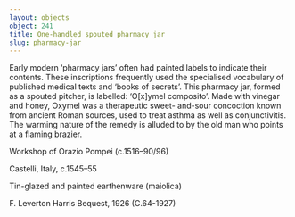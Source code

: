 ```yaml
---
layout: objects
object: 241
title: One-handled spouted pharmacy jar
slug: pharmacy-jar
---
```


Early modern ‘pharmacy jars’ often had painted labels to indicate their contents. These inscriptions frequently used the specialised vocabulary of published medical texts and ‘books of secrets’. This pharmacy jar, formed as a spouted pitcher, is labelled: ‘O[x]ymel composito’. Made with vinegar and honey, Oxymel was a therapeutic sweet- and-sour concoction known from ancient Roman sources, used to treat asthma as well as conjunctivitis. The warming nature of the remedy is alluded to by the old man who points at a flaming brazier.

Workshop of Orazio Pompei (c.1516–90/96)  

Castelli, Italy, c.1545–55  

Tin-glazed and painted earthenware (maiolica)  

F. Leverton Harris Bequest, 1926 (C.64-1927)
